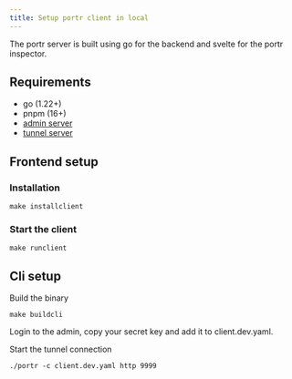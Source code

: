 ```yaml
---
title: Setup portr client in local
---
```


The portr server is built using go for the backend and svelte for the portr inspector.

## Requirements

- go (1.22+)
- pnpm (16+)
- [admin server](/local-development/admin/)
- [tunnel server](/local-development/tunnel-server/)

## Frontend setup

### Installation

```shell
make installclient
```

### Start the client

```shell
make runclient
```

## Cli setup

Build the binary

```shell
make buildcli
```

Login to the admin, copy your secret key and add it to client.dev.yaml.

Start the tunnel connection

```shell
./portr -c client.dev.yaml http 9999
```
